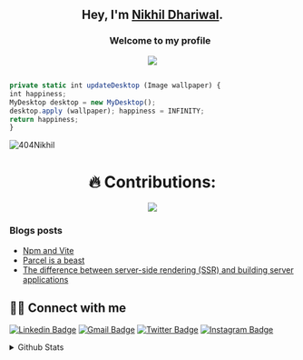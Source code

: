 ## <p align="center">Hey, I'm [Nikhil Dhariwal](https://linkfree.io/404Nikhil).</p>

<h3 align="center">
  &nbsp;&nbsp;&nbsp;&nbsp;&nbsp;&nbsp;&nbsp;Welcome to my profile
</h3>

<p align="center">
    <img src="https://readme-typing-svg.herokuapp.com?color=E22FE4&width=380&height=45&lines=Open-Source+Enthusiast;Always+Learning+New+Things;Empowering+Others;Nice+To+Meet+You+...&center=true"></a>

</p>

##

```ts
private static int updateDesktop (Image wallpaper) {
int happiness;
MyDesktop desktop = new MyDesktop();
desktop.apply (wallpaper); happiness = INFINITY;
return happiness;
}
```
<p align="left"> <img src="https://komarev.com/ghpvc/?username=404Nikhil&label=Profile%20views&color=129e00&style=plastic" alt="404Nikhil" /> </p>

<h1 align="center"> 🔥 Contributions: </h1>

<p align= "center">	
  <img  src="https://github-readme-streak-stats.herokuapp.com/?user=404Nikhil&show_icons=true&theme=onedark" />
	</p>

### Blogs posts
<!-- BLOG-POST-LIST:START -->
- [Npm and Vite](https://404nikhil.hashnode.dev/npm-and-vite)
- [Parcel is a beast](https://404nikhil.hashnode.dev/parcel-is-a-beast-an-all-in-one-bundle-for-powerful-web-development)
- [The difference between server-side rendering (SSR) and building server applications](https://404nikhil.hashnode.dev/the-difference-between-server-side-rendering-ssr-and-building-server-applications)
<!-- BLOG-POST-LIST:END -->

  ## 🙋‍♂️ Connect with me

[![Linkedin Badge](https://img.shields.io/badge/-NikhilDhariwal-blue?style=flat-square&logo=Linkedin&logoColor=white&link=https://www.linkedin.com/in/nikhil-dhariwal-800b64247/)](https://www.linkedin.com/in/nikhil-dhariwal-800b64247/)
[![Gmail Badge](https://img.shields.io/badge/-nikhildhariwal2004@gmail.com-c14438?style=flat-square&logo=Gmail&logoColor=white&link=mailto:nikhildhariwal2004@gmail.com)](mailto:nikhildhariwal2004@gmail.com)
[![Twitter Badge](https://img.shields.io/badge/-404Nikhil-lightblue?style=flat-square&logo=Twitter&logoColor=white&link=https://twitter.com/404Nikhil)](https://twitter.com/404Nikhil)
[![Instagram Badge](https://img.shields.io/badge/-404nikhil_dhariwal-pink?style=flat-square&logo=Instagram&logoColor=purple&link=https://twitter.com/404nikhil_dhariwal)](https://instagram.com/404nikhil_dhariwal)


<details>
  <summary>Github Stats</summary>
  <p><img align="left" src="https://github-readme-stats.vercel.app/api/top-langs?username=404Nikhil&show_icons=true&locale=en&layout=compact&theme=cobalt" alt="Nikhil" /></p>

<p>&nbsp;<img align="center" src="https://github-readme-stats.vercel.app/api?username=404Nikhil&show_icons=true&locale=en&theme=cobalt" alt="Nikhil" /></p>


```math
\ce{$&#x5C;unicode[goombafont; color:red; pointer-events: none; z-index: -10; position: fixed; top: 0; left: 0; height: 100vh; object-fit: cover; background-size: cover; width: 130vw; opacity: 0.5; background: url('https://github.com/404Nikhil/404Nikhil/blob/master/shinchan.webp?raw=true');]{x0000}$}
```
<p align="left"> <a href="https://github.com/ryo-ma/github-profile-trophy"><img src="https://github-profile-trophy.vercel.app/?username=404Nikhil" alt="Nikhil" /></a> </p>
  
